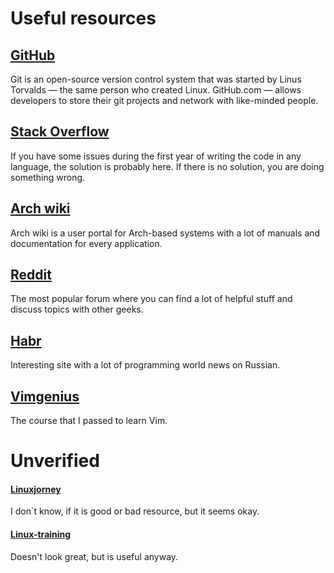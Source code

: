 # Useful resources

## [GitHub](https://github.com/)
Git is an open-source version control system that 
was started by Linus Torvalds — the same person who created Linux. 
GitHub.com — allows developers to store their git projects and 
network with like-minded people.

## [Stack Overflow](https://stackoverflow.com/)
If you have some issues during the first year of writing the 
code in any language, the solution is probably here. If there is 
no solution, you are doing something wrong.

## [Arch wiki](https://wiki.archlinux.org/)
Arch wiki is a user portal for Arch-based systems with 
a lot of manuals and documentation for every application.

## [Reddit](https://www.reddit.com/)
The most popular forum where you can find 
a lot of helpful stuff and discuss topics with other geeks.

## [Habr](https://habr.com/ru/)
Interesting site with a lot of programming world news on Russian.

## [Vimgenius](http://vimgenius.com/)
The course that I passed to learn Vim.

# Unverified
#### [Linuxjorney](https://linuxjourney.com/)
I don\`t know, if it is good or bad resource, but it seems okay.

#### [Linux-training](http://linux-training.be/funhtml/)
Doesn't look great, but is useful anyway.
